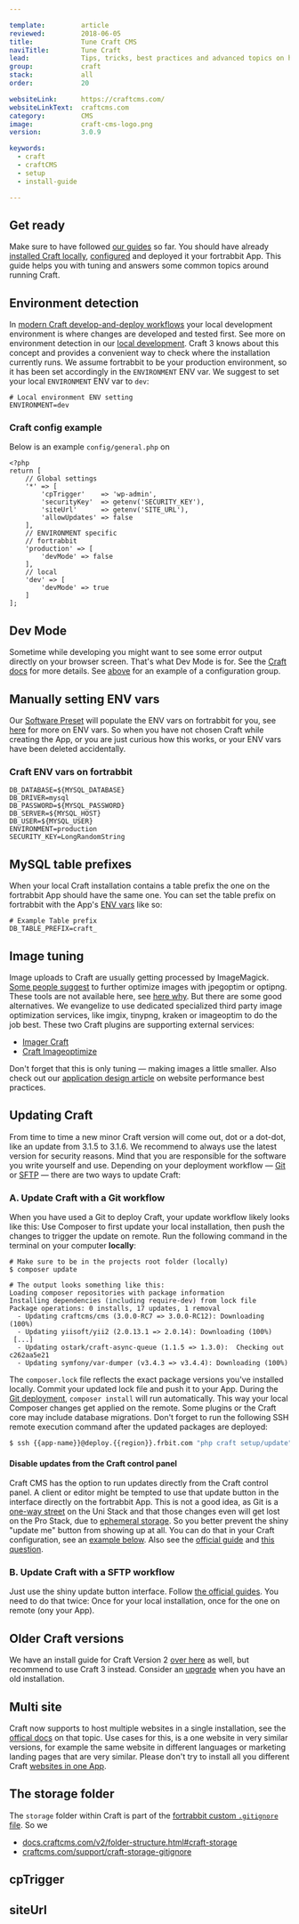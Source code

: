 ```yaml
---

template:         article
reviewed:         2018-06-05
title:            Tune Craft CMS
naviTitle:        Tune Craft
lead:             Tips, tricks, best practices and advanced topics on how to run Craft CMS successfully on fortrabbit.
group:            craft
stack:            all
order:            20

websiteLink:      https://craftcms.com/
websiteLinkText:  craftcms.com
category:         CMS
image:            craft-cms-logo.png
version:          3.0.9

keywords:
  - craft
  - craftCMS
  - setup
  - install-guide

---
```


## Get ready

Make sure to have followed [our guides](/craft-3-about) so far. You should have already [installed Craft locally](craft-3-install-local), [configured](/craft-3-setup) and deployed it your fortrabbit App. This guide helps you with tuning and answers some common topics around running Craft.


## Environment detection

In [modern Craft develop-and-deploy workflows](/craft-3-about) your local development environment is where changes are developed and tested first. See more on environment detection in our [local development](local-development#toc-environment-detection). Craft 3 knows about this concept and provides a convenient way to check where the installation currently runs. We assume fortrabbit to be your production environment, so it has been set accordingly in the `ENVIRONMENT` ENV var. We suggest to set your local `ENVIRONMENT` ENV var to `dev`:

```
# Local environment ENV setting
ENVIRONMENT=dev
```

### Craft config example

Below is an example `config/general.php` on 

```
<?php
return [
    // Global settings
    '*' => [
        'cpTrigger'    => 'wp-admin',
        'securityKey'  => getenv('SECURITY_KEY'),
        'siteUrl'      => getenv('SITE_URL'),
        'allowUpdates' => false
    ],
    // ENVIRONMENT specific 
    // fortrabbit
    'production' => [
        'devMode' => false
    ],
    // local
    'dev' => [
        'devMode' => true
    ]
];
```

## Dev Mode

Sometime while developing you might want to see some error output directly on your browser screen. That's what Dev Mode is for. See the [Craft docs](https://craftcms.com/support/dev-mode) for more details. See [above](#) for an example of a configuration group.

## Manually setting ENV vars

Our [Software Preset](/app#toc-software-preset) will populate the ENV vars on fortrabbit for you, see [here](/env-vars) for more on ENV vars. So when you have not chosen Craft while creating the App, or you are just curious how this works, or your ENV vars have been deleted accidentally.

### Craft ENV vars on fortrabbit

```dotenv
DB_DATABASE=${MYSQL_DATABASE}
DB_DRIVER=mysql
DB_PASSWORD=${MYSQL_PASSWORD}
DB_SERVER=${MYSQL_HOST}
DB_USER=${MYSQL_USER}
ENVIRONMENT=production
SECURITY_KEY=LongRandomString
```


## MySQL table prefixes

When your local Craft installation contains a table prefix the one on the fortrabbit App should have the same one. You can set the table prefix on fortrabbit with the App's [ENV vars](/#toc-craft-config-example) like so:

```dotenv
# Example Table prefix
DB_TABLE_PREFIX=craft_
```


## Image tuning 

Image uploads to Craft are usually getting processed by ImageMagick. [Some people suggest](https://nystudio107.com/blog/creating-optimized-images-in-craft-cms) to further optimize images with jpegoptim or optipng. These tools are not available here, see [here why](/quirks#toc-no-root-shell). But there are some good alternatives. We evangelize to use dedicated specialized third party image optimization services, like imgix, tinypng, kraken or imageoptim to do the job best. These two Craft plugins are supporting external services:

* [Imager Craft](https://github.com/aelvan/Imager-Craft/)
* [Craft Imageoptimize](https://github.com/nystudio107/craft-imageoptimize)

Don't forget that this is only tuning — making images a little smaller. Also check out our [application design article](/app-design) on website performance best practices.

## Updating Craft

From time to time a new minor Craft version will come out, dot or a dot-dot, like an update from 3.1.5 to 3.1.6. We recommend to always use the latest version for security reasons. Mind that you are responsible for the software you write yourself and use. Depending on your deployment workflow — [Git](/craft-3-deploy-git) or [SFTP](/craft-3-upload-sftp) — there are two ways to update Craft:

### A. Update Craft with a Git workflow

When you have used a Git to deploy Craft, your update workflow likely looks like this: Use Composer to first update your local installation, then push the changes to trigger the update on remote. Run the following command in the terminal on your computer **locally**: 

```shell
# Make sure to be in the projects root folder (locally)
$ composer update

# The output looks something like this: 
Loading composer repositories with package information
Installing dependencies (including require-dev) from lock file
Package operations: 0 installs, 17 updates, 1 removal
  - Updating craftcms/cms (3.0.0-RC7 => 3.0.0-RC12): Downloading (100%)
  - Updating yiisoft/yii2 (2.0.13.1 => 2.0.14): Downloading (100%)
 [...]
  - Updating ostark/craft-async-queue (1.1.5 => 1.3.0):  Checking out c262aa5e21
  - Updating symfony/var-dumper (v3.4.3 => v3.4.4): Downloading (100%)
```

The `composer.lock` file reflects the exact package versions you've installed locally. Commit your updated lock file and push it to your App. During the [Git deployment](/git-deployment), `composer install` will run automatically. This way your local Composer changes get applied on the remote. Some plugins or the Craft core may include database migrations. Don't forget to run the following SSH remote execution command after the updated packages are deployed:

```bash
$ ssh {{app-name}}@deploy.{{region}}.frbit.com "php craft setup/update"
```

#### Disable updates from the Craft control panel

Craft CMS has the option to run updates directly from the Craft control panel. A client or editor might be tempted to use that update button in the interface directly on the fortrabbit App. This is not a good idea, as Git is a [one-way street](/deployment-methods-uni#toc-git-works-only-one-way) on the Uni Stack and that those changes even will get lost on the Pro Stack, due to [ephemeral storage](/app-pro#toc-ephemeral-storage). So you better prevent the shiny "update me" button from showing up at all. You can do that in your Craft configuration, see an [example below](#toc-craft-config-example). Also see the [official guide](https://docs.craftcms.com/api/v3/craft-config-generalconfig.html#property-allowupdates) and [this question](https://craftcms.stackexchange.com/a/27/4504). 

### B. Update Craft with a SFTP workflow

Just use the shiny update button interface. Follow [the official guides](https://docs.craftcms.com/v3/updating.html). You need to do that twice: Once for your local installation, once for the one on remote (ony your App).


## Older Craft versions

We have an install guide for Craft Version 2 [over here](/install-craft-2-uni) as well, but recommend to use Craft 3 instead. Consider an [upgrade](/craft-2-3-upgrade) when you have an old installation. 

## Multi site

Craft now supports to host multiple websites in a single installation, see the [offical docs](https://docs.craftcms.com/v3/sites.html) on that topic. Use cases for this, is a one website in very similar versions, for example the same website in different languages or marketing landing pages that are very similar. Please don't try to install all you different Craft [websites in one App](/app#toc-one-app-one-website).

## The storage folder

The `storage` folder within Craft is part of the [fortrabbit custom `.gitignore` file](). So we 

* [docs.craftcms.com/v2/folder-structure.html#craft-storage](https://docs.craftcms.com/v2/folder-structure.html#craft-storage)
* [craftcms.com/support/craft-storage-gitignore](https://craftcms.com/support/craft-storage-gitignore)


## cpTrigger




## siteUrl




<!--

TODO:

HTTPS?

I'd like to see the TLS/HTTPS topic covered in the help pages here for Craft, it's new for many users how this is done here. We have the X-forward header thing in the general article. Maybe there is a setting in Craft CMS?

https://craftcms.stackexchange.com/questions/4128/how-do-i-force-ssl-on-craft?utm_medium=organic&utm_source=google_rich_qa&utm_campaign=google_rich_qa

- - 

License keys

What about this?
https://github.com/fortrabbit/craft-starter
Is thi still up-to-date?


Describe what needs to be done to set a domain with Craft and fortrabbit.

DOMAINS
https://craftcms.com/support/site-url
https://app.intercom.io/a/apps/ntt8mpby/inbox/inbox/480927/conversations/16114188408
adding domains? which config needs to be changed in Craft?



cache headers images:
https://app.intercom.io/a/apps/ntt8mpby/inbox/inbox/conversation/16319087993

<IfModule mod_rewrite.c>
  RewriteEngine On
  RewriteCond %{REQUEST_FILENAME} !-f
  RewriteRule ^(.+)\.(\d+)\.(bmp|css|cur|gif|ico|jpe?g|js|png|svgz?|webp|webmanifest)$ $1.$3 [L]
</IfModule>
 

-->